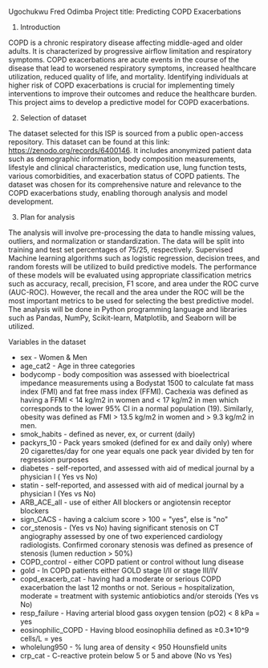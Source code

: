 Ugochukwu Fred Odimba
Project title:  Predicting COPD Exacerbations


1.	Introduction

COPD is a chronic respiratory disease affecting middle-aged and older adults. It is characterized by progressive airflow limitation and respiratory symptoms. 
COPD exacerbations are acute events in the course of the disease that lead to worsened respiratory symptoms, increased healthcare utilization, reduced quality of life, and mortality. 
Identifying individuals at higher risk of COPD exacerbations is crucial for implementing timely interventions to improve their outcomes and reduce the healthcare burden. 
This project aims to develop a predictive model for COPD exacerbations.

2.	Selection of dataset

The dataset selected for this ISP is sourced from a public open-access repository. This dataset can be found at this link: https://zenodo.org/records/6400146. 
It includes anonymized patient data such as demographic information,  body composition measurements,  lifestyle and clinical characteristics, medication use, 
lung function tests,  various comorbidities,  and exacerbation status of COPD patients. The dataset was chosen for its comprehensive nature and relevance to 
the COPD exacerbations study, enabling thorough analysis and model development.

3.	Plan for analysis

The analysis will involve pre-processing the data to handle missing values, outliers, and normalization or standardization. 
The data will be split into training and test set percentages of 75/25, respectively. Supervised Machine learning algorithms such as 
logistic regression, decision trees, and random forests will be utilized to build predictive models. 
The performance of these models will be evaluated using appropriate classification metrics such as accuracy, recall, precision, F1 score, and area under the ROC curve (AUC-ROC). 
However, the recall and the area under the ROC  will be the most important metrics to be used for selecting the best predictive model. 
The analysis will be done in Python programming language and libraries such as Pandas, NumPy, Scikit-learn, Matplotlib, and Seaborn will be utilized.

Variables in the dataset
* sex				- Women & Men
* age_cat2		- Age in three categories 
* bodycomp		- body composition was assessed with bioelectrical impedance measurements using a Bodystat 1500 to calculate fat mass index (FMI) and fat free mass index (FFMI). Cachexia was defined as having a FFMI < 14 kg/m2 in women and < 17 kg/m2 in men which corresponds to the lower 95% CI in a normal population (19). Similarly, obesity was defined as FMI > 13.5 kg/m2 in women and > 9.3 kg/m2 in men.
* smok_habits		- defined as never, ex, or current (daily)
* packyrs_10		- Pack years smoked (defined for ex and daily only) where 20 cigarettes/day for one year equals one pack year divided by ten for regression purposes 
* diabetes		- self-reported, and assessed with aid of medical journal by a physician l ( Yes vs No)
* statin			- self-reported, and assessed with aid of medical journal by a physician l (Yes vs No)
* ARB_ACE_all		- use of either AII blockers or angiotensin receptor blockers
* sign_CACS		- having a calcium score > 100 = "yes", else is "no"
* cor_stenosis	-  (Yes vs No) having significant stenosis on CT angiography assessed by one of two experienced cardiology radiologists. Confirmed coronary stenosis was defined as presence of stenosis (lumen reduction > 50%)
* COPD_control	- either COPD patient or control without lung disease
* gold			- In COPD patients either GOLD stage I/II or stage III/IV
* copd_exacerb_cat	- having had a moderate or serious COPD exacerbation the last 12 months or not. Serious = hospitalization, moderate = treatment with systemic antiobiotics and/or steroids (Yes vs No)	
* resp_failure	-	Having arterial blood gass oxygen tension (pO2) < 8 kPa = yes
* eosinophilic_COPD	- Having blood eosinophilia defined as ≥0.3*10^9 cells/L = yes
* wholelung950	- % lung area of density < 950 Hounsfield units
* crp_cat			- C-reactive protein below 5 or 5 and above (No vs Yes)
